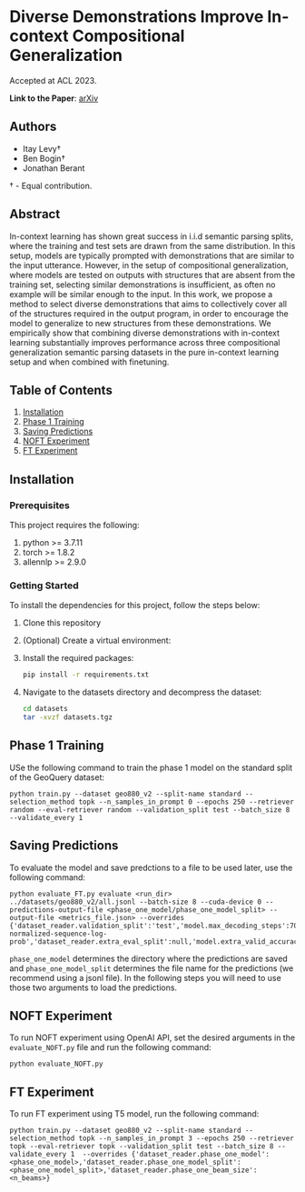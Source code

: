 # Diverse Demonstrations Improve In-context Compositional Generalization

Accepted at ACL 2023.

**Link to the Paper**: [arXiv](https://arxiv.org/abs/2212.06800)
## Authors

- Itay Levy†
- Ben Bogin†
- Jonathan Berant

† - Equal contribution.
## Abstract

In-context learning has shown great success in i.i.d semantic parsing splits, where the training and test sets are drawn from the same distribution. In this setup, models are typically prompted with demonstrations that are similar to the input utterance. However, in the setup of compositional generalization, where models are tested on outputs with structures that are absent from the training set, selecting similar demonstrations is insufficient, as often no example will be similar enough to the input. In this work, we propose a method to select diverse demonstrations that aims to collectively cover all of the structures required in the output program, in order to encourage the model to generalize to new structures from these demonstrations. We empirically show that combining diverse demonstrations with in-context learning substantially improves performance across three compositional generalization semantic parsing datasets in the pure in-context learning setup and when combined with finetuning.


## Table of Contents

1. [Installation](#installation)
2. [Phase 1 Training](#phase-1-training)
3. [Saving Predictions](#saving-predictions)
4. [NOFT Experiment](#noft-experiment)
5. [FT Experiment](#ft-experiment)

## Installation

### Prerequisites

This project requires the following:

1. python >= 3.7.11
2. torch >= 1.8.2
3. allennlp >= 2.9.0

### Getting Started

To install the dependencies for this project, follow the steps below:

1. Clone this repository

2. (Optional) Create a virtual environment:


3. Install the required packages:

    ```bash
    pip install -r requirements.txt
    ```
4. Navigate to the datasets directory and decompress the dataset:

    ```bash
    cd datasets
    tar -xvzf datasets.tgz
    ```


## Phase 1 Training

USe the following command to train the phase 1 model on the standard split of the GeoQuery dataset:

    
    python train.py --dataset geo880_v2 --split-name standard --selection_method topk --n_samples_in_prompt 0 --epochs 250 --retriever random --eval-retriever random --validation_split test --batch_size 8 --validate_every 1

## Saving Predictions

To evaluate the model and save predctions to a file to be used later, use the following command:

   
    python evaluate_FT.py evaluate <run_dir> ../datasets/geo880_v2/all.jsonl --batch-size 8 --cuda-device 0 --predictions-output-file <phase_one_model/phase_one_model_split> --output-file <metrics_file.json> --overrides {'dataset_reader.validation_split':'test','model.max_decoding_steps':700,'model.sampler_type':'deterministic','model.final_sequence_scorer_type':'length-normalized-sequence-log-prob','dataset_reader.extra_eval_split':null,'model.extra_valid_accuracy_names':null}


`phase_one_model` determines the directory where the predictions are saved and `phase_one_model_split` determines the file name for the predictions (we recommend using a jsonl file).
In the following steps you will need to use those two arguments to load the predictions. 


## NOFT Experiment

To run NOFT experiment using OpenAI API, set the desired arguments in the `evaluate_NOFT.py` file and run the following command:


    python evaluate_NOFT.py


## FT Experiment
To run FT experiment using T5 model, run the following command:


    python train.py --dataset geo880_v2 --split-name standard --selection_method topk --n_samples_in_prompt 3 --epochs 250 --retriever topk --eval-retriever topk --validation_split test --batch_size 8 --validate_every 1  --overrides {'dataset_reader.phase_one_model':<phase_one_model>,'dataset_reader.phase_one_model_split':<phase_one_model_split>,'dataset_reader.phase_one_beam_size':<n_beams>}



